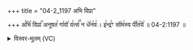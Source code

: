 +++
title = "04-2_1197 अभि विप्रा"

+++
अ꣣भि꣡ विप्रा꣢꣯ अनूषत꣣ गा꣡वो꣢ व꣣त्सं꣢꣫ न धे꣣न꣡वः꣢। इ꣢न्द्र꣣ꣳ सो꣡म꣢स्य पी꣣त꣡ये꣢ ॥ 04-2:1197 ॥

<details><summary>विस्वर-मूलम् (VC)</summary>

अभि विप्रा अनूषत गावो वत्सं न धेनवः । इन्द्रꣳ सोमस्य पीतये ॥११९७॥
</details>